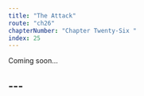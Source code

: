```yaml
---
title: "The Attack"
route: "ch26"
chapterNumber: "Chapter Twenty-Six "
index: 25
---
```


Coming soon...

## ---
